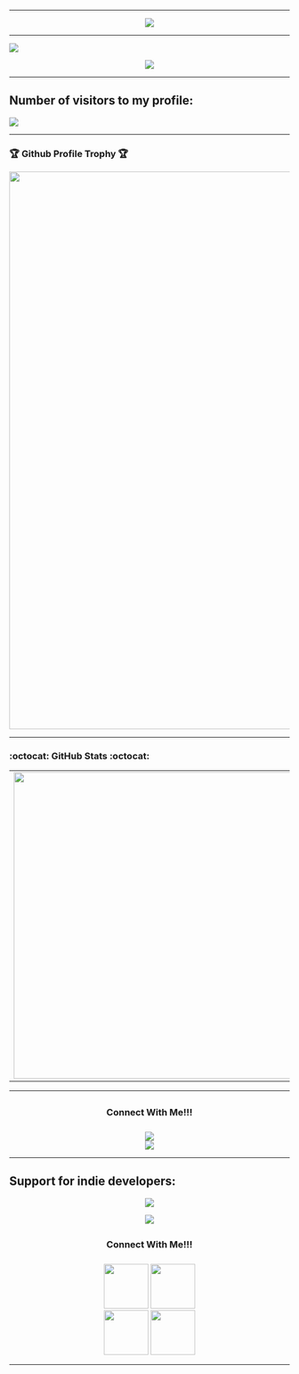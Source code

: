 
* * *

<p align="center">
<img src="https://readme-typing-svg.herokuapp.com?color=a282f5&width=1000&lines=👋+Good+day.+My+name+is+Rimuru+21+years+old.+Nice+to+meet+you.%E2%9D%A4%EF%B8%8F">
</p>

***
<p align="center">

 <a href="https://count.getloli.com"><img src="https://count.getloli.com/get/@demo?theme=rule34" /></a>

</p>

<p align="center">
<img src="https://readme-typing-svg.herokuapp.com?color=a282f5&width=700&lines=I+am+a+Junior+Unity+Developer.+Looking+for+a+job.%E2%9D%A4%EF%B8%8F">
</p>

***
## Number of visitors to my profile:
<p>
  <img src="https://count.kjchmc.cn/get/@:RimuruDev?theme=gelbooru" />
 </p>


* * *

### 🏆 Github Profile Trophy 🏆
<p align="center">
<img width=1000 src="https://github-profile-trophy.vercel.app/?username=RimuruDev&column=8&theme=juicyfresh&no-bg=true&no-frame=true"/>
</p>

* * *

###  :octocat: **GitHub Stats** :octocat:
<p align="center">
  <table>
  <tr>
      <td><img width="550px" align="left" src="https://github-readme-stats.vercel.app/api?username=RimuruDev&hide_border=true&count_private=false&layout=compact&hide_title=true&show_icons=true&theme=material-palenight"/></td>
      <td><img width="550px" src="https://github-readme-stats.vercel.app/api/top-langs/?username=RimuruDev&hide=html&layout=compact&hide_border=true&hide_title=true&theme=material-palenight" /></td>
  </tr>   
</table>
</p>

* * *
<div align="center">
<h3 align="center">Connect With Me!!!<img align="center" height="33px" /></h3>
<center>
 <a href="mailto:Rimuru.dev@gmail.com"><img src="https://img.icons8.com/fluent/50/000000/gmail--v2.png"></a>
</center>
<a href="https://telegram.me/AbyssMothGames"><img src="https://img.icons8.com/color/50/000000/telegram-app--v2.png"></a>
</center>
</div> 


* * *

## Support for indie developers:
<p align="center">
<img src="https://readme-typing-svg.herokuapp.com?color=a282f5&width=400&lines=%E2%9D%A4%EF%B8%8F%E2%9D%A4%EF%B8%8F%E2%9D%A4%EF%B8%8F+Subscribe+to+YUJECK+%E2%9D%A4%EF%B8%8F%E2%9D%A4%EF%B8%8F%E2%9D%A4%EF%B8%8F">
</p>
<p align="center">
<img src="https://readme-typing-svg.herokuapp.com?color=a282f5&width=400&lines=%E2%9D%A4%EF%B8%8F%E2%9D%A4%EF%B8%8F%E2%9D%A4%EF%B8%8F+Subscribe+to+Mivioon+%E2%9D%A4%EF%B8%8F%E2%9D%A4%EF%B8%8F%E2%9D%A4%EF%B8%8F">
</p>

<div align="center">
<h3 align="center">Connect With Me!!!<img align="center" height="33px" /></h3>
<center>
 <a href="https://discord.gg/Nx2sF4gF"><img width="80px" height="80"px  src="https://github.com/RimuruDev/RimuruDev/blob/main/Assets/Indie/Mivioon.jpg"></a>
  <a href="https://discord.gg/Nx2sF4gF"><img width="80px" height="80"px  src="https://github.com/RimuruDev/RimuruDev/blob/main/Assets/Indie/photo_2022-07-15_17-29-02.jpg"></a>
</center>
</center>
</div> 

<div align="center">
<center>
 <a href="https://t.me/MivioonUnder"><img width="80px" height="80"px src="https://img.icons8.com/color/50/000000/telegram-app--v2.png"></a>
 <a href="https://discord.gg/Nx2sF4gF"><img width="80px" height="80"px src="https://github.com/RimuruDev/RimuruDev/blob/main/Assets/Indie/6db5001b66031bb69f79562e75d56b66.jpg"></a>
</center>
</center>
</div> 

* * *
